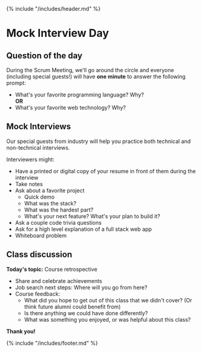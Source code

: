 {% include "/includes/header.md" %}

# Mock Interview Day

## Question of the day

During the Scrum Meeting, we'll go around the circle and everyone (including special guests!) will have **one minute** to answer the following prompt:

* What's your favorite programming language? Why?<br/>
**OR**
* What's your favorite web technology? Why?

## Mock Interviews

Our special guests from industry will help you practice both technical and non-technical interviews.

Interviewers might:

* Have a printed or digital copy of your resume in front of them during the interview
* Take notes
* Ask about a favorite project
  * Quick demo
  * What was the stack?
  * What was the hardest part?
  * What's your next feature? What's your plan to build it?
* Ask a couple code trivia questions
* Ask for a high level explanation of a full stack web app
* Whiteboard problem

## Class discussion

**Today's topic:** Course retrospective

* Share and celebrate achievements
* Job search next steps: Where will you go from here?
* Course feedback:
  * What did you hope to get out of this class that we didn't cover? (Or think future alumni could benefit from)
  * Is there anything we could have done differently?
  * What was something you enjoyed, or was helpful about this class?

**Thank you!**

{% include "/includes/footer.md" %}
